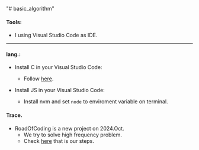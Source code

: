 "# basic_algorithm" 
  
#### Tools:
  
  - I using Visual Studio Code as IDE.

---
  
#### lang.:
  
- Install C in your Visual Studio Code:
  - Follow [here](https://code.visualstudio.com/docs/languages/cpp).
  
- Install JS in your Visual Studio Code:
  - Install nvm and set `node` to enviroment variable on terminal.

#### Trace.
  
  - RoadOfCoding is a new project on 2024.Oct.
    - We try to solve high frequency problem.
    - Check [here](https://github.com/JustSleepTilSunSet/basic_algorithm/blob/b3ee2735aa6db2d87e0d5fe373604d08d9b83007/RoadOfCoding/Thinkings.md) that is our steps.
